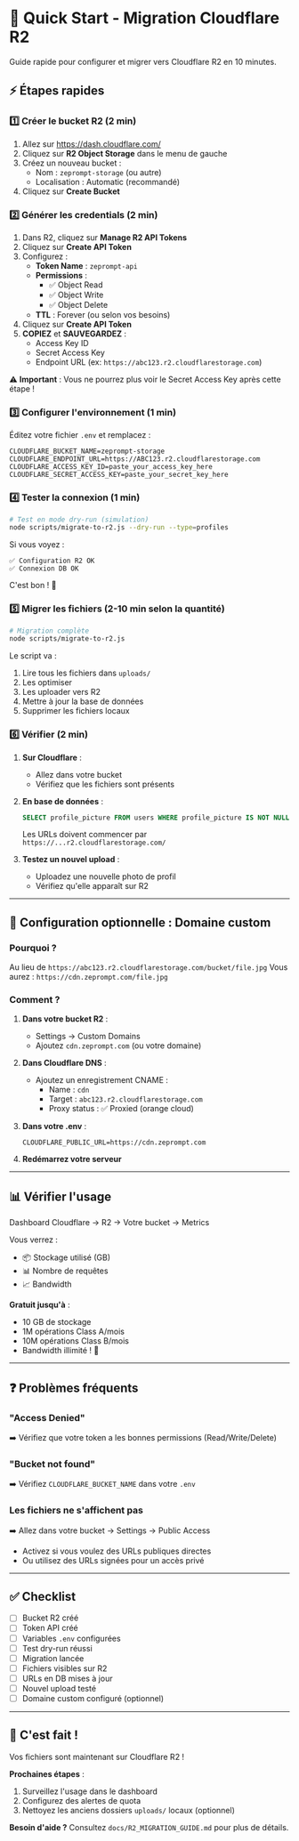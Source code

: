# 🚀 Quick Start - Migration Cloudflare R2

Guide rapide pour configurer et migrer vers Cloudflare R2 en 10 minutes.

## ⚡ Étapes rapides

### 1️⃣ Créer le bucket R2 (2 min)

1. Allez sur https://dash.cloudflare.com/
2. Cliquez sur **R2 Object Storage** dans le menu de gauche
3. Créez un nouveau bucket :
   - Nom : `zeprompt-storage` (ou autre)
   - Localisation : Automatic (recommandé)
4. Cliquez sur **Create Bucket**

### 2️⃣ Générer les credentials (2 min)

1. Dans R2, cliquez sur **Manage R2 API Tokens**
2. Cliquez sur **Create API Token**
3. Configurez :
   - **Token Name** : `zeprompt-api`
   - **Permissions** : 
     - ✅ Object Read
     - ✅ Object Write  
     - ✅ Object Delete
   - **TTL** : Forever (ou selon vos besoins)
4. Cliquez sur **Create API Token**
5. **COPIEZ** et **SAUVEGARDEZ** :
   - Access Key ID
   - Secret Access Key
   - Endpoint URL (ex: `https://abc123.r2.cloudflarestorage.com`)

⚠️ **Important** : Vous ne pourrez plus voir le Secret Access Key après cette étape !

### 3️⃣ Configurer l'environnement (1 min)

Éditez votre fichier `.env` et remplacez :

```env
CLOUDFLARE_BUCKET_NAME=zeprompt-storage
CLOUDFLARE_ENDPOINT_URL=https://ABC123.r2.cloudflarestorage.com
CLOUDFLARE_ACCESS_KEY_ID=paste_your_access_key_here
CLOUDFLARE_SECRET_ACCESS_KEY=paste_your_secret_key_here
```

### 4️⃣ Tester la connexion (1 min)

```bash
# Test en mode dry-run (simulation)
node scripts/migrate-to-r2.js --dry-run --type=profiles
```

Si vous voyez :
```
✅ Configuration R2 OK
✅ Connexion DB OK
```

C'est bon ! 🎉

### 5️⃣ Migrer les fichiers (2-10 min selon la quantité)

```bash
# Migration complète
node scripts/migrate-to-r2.js
```

Le script va :
1. Lire tous les fichiers dans `uploads/`
2. Les optimiser
3. Les uploader vers R2
4. Mettre à jour la base de données
5. Supprimer les fichiers locaux

### 6️⃣ Vérifier (2 min)

1. **Sur Cloudflare** :
   - Allez dans votre bucket
   - Vérifiez que les fichiers sont présents

2. **En base de données** :
   ```sql
   SELECT profile_picture FROM users WHERE profile_picture IS NOT NULL LIMIT 5;
   ```
   Les URLs doivent commencer par `https://...r2.cloudflarestorage.com/`

3. **Testez un nouvel upload** :
   - Uploadez une nouvelle photo de profil
   - Vérifiez qu'elle apparaît sur R2

---

## 🎯 Configuration optionnelle : Domaine custom

### Pourquoi ?

Au lieu de `https://abc123.r2.cloudflarestorage.com/bucket/file.jpg`
Vous aurez : `https://cdn.zeprompt.com/file.jpg`

### Comment ?

1. **Dans votre bucket R2** :
   - Settings → Custom Domains
   - Ajoutez `cdn.zeprompt.com` (ou votre domaine)

2. **Dans Cloudflare DNS** :
   - Ajoutez un enregistrement CNAME :
     - Name : `cdn`
     - Target : `abc123.r2.cloudflarestorage.com`
     - Proxy status : ✅ Proxied (orange cloud)

3. **Dans votre .env** :
   ```env
   CLOUDFLARE_PUBLIC_URL=https://cdn.zeprompt.com
   ```

4. **Redémarrez votre serveur**

---

## 📊 Vérifier l'usage

Dashboard Cloudflare → R2 → Votre bucket → Metrics

Vous verrez :
- 📦 Stockage utilisé (GB)
- 📊 Nombre de requêtes
- 📈 Bandwidth

**Gratuit jusqu'à** :
- 10 GB de stockage
- 1M opérations Class A/mois
- 10M opérations Class B/mois
- Bandwidth illimité ! 🎉

---

## ❓ Problèmes fréquents

### "Access Denied"

➡️ Vérifiez que votre token a les bonnes permissions (Read/Write/Delete)

### "Bucket not found"

➡️ Vérifiez `CLOUDFLARE_BUCKET_NAME` dans votre `.env`

### Les fichiers ne s'affichent pas

➡️ Allez dans votre bucket → Settings → Public Access
   - Activez si vous voulez des URLs publiques directes
   - Ou utilisez des URLs signées pour un accès privé

---

## ✅ Checklist

- [ ] Bucket R2 créé
- [ ] Token API créé
- [ ] Variables `.env` configurées
- [ ] Test dry-run réussi
- [ ] Migration lancée
- [ ] Fichiers visibles sur R2
- [ ] URLs en DB mises à jour
- [ ] Nouvel upload testé
- [ ] Domaine custom configuré (optionnel)

---

## 🎉 C'est fait !

Vos fichiers sont maintenant sur Cloudflare R2 !

**Prochaines étapes** :
1. Surveillez l'usage dans le dashboard
2. Configurez des alertes de quota
3. Nettoyez les anciens dossiers `uploads/` locaux (optionnel)

**Besoin d'aide ?** 
Consultez `docs/R2_MIGRATION_GUIDE.md` pour plus de détails.
